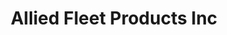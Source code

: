 ---
title: "Allied Fleet Products Inc"
url: /phoenix/allied-fleet-products-inc/
shop: Autowerkstatt
---
